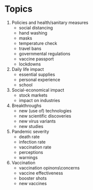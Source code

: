 # Topics
<!-- 1. Politics
    - restrictions
    - travel ban
    - mandatory vaccine passports
2. Economics
    - industries such as tourism
    - stock market
    - prices
    - inflations
3. Facts
    - covid statistics such as vaccination rate, infection rate, etc
    - scientific news such as new variants, new researches, etc
4. vaccination??
    - complaints
    -  -->


1. Policies and health/sanitary measures
    - social distancing
    - hand washing
    - masks
    - temperature check
    - travel bans
    - governmental regulations
    - vaccine passport
    - lockdowns
2. Daily life impact
    - essential supplies
    - personal experience
    - school
3. Social-economical impact
    - stock markets
    - impact on industries
4. Breakthroughs
    - new (use of) technologies
    - new scientific discoveries
    - new virus variants
    - new studies
5. Pandemic severity
    - death rate
    - infection rate
    - vaccination rate
    - perceptions
    - warnings
6. Vaccination
    - vaccination opinons\concerns
    - vaccine effectiveness
    - booster shots
    - new vaccines